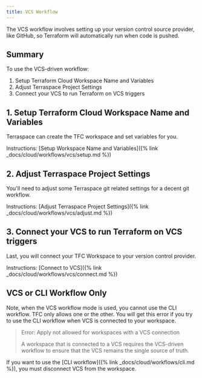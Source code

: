 ```yaml
---
title: VCS Workflow
---
```


The VCS workflow involves setting up your version control source provider, like GitHub, so Terraform will automatically run when code is pushed.

## Summary

To use the VCS-driven workflow:

1. Setup Terraform Cloud Workspace Name and Variables
2. Adjust Terraspace Project Settings
3. Connect your VCS to run Terraform on VCS triggers

## 1. Setup Terraform Cloud Workspace Name and Variables

Terraspace can create the TFC workspace and set variables for you.

Instructions: [Setup Workspace Name and Variables]({% link _docs/cloud/workflows/vcs/setup.md %})

## 2. Adjust Terraspace Project Settings

You'll need to adjust some Terraspace git related settings for a decent git workflow.

Instructions: [Adjust Terraspace Project Settings]({% link _docs/cloud/workflows/vcs/adjust.md %})

## 3. Connect your VCS to run Terraform on VCS triggers

Last, you will connect your TFC Workspace to your version control provider.

Instructions: [Connect to VCS]({% link _docs/cloud/workflows/vcs/connect.md %})

## VCS or CLI Workflow Only

Note, when the VCS workflow mode is used, you cannot use the CLI workflow. TFC only allows one or the other.  You will get this error if you try to use the CLI workflow when VCS is connected to your workspace.

> Error: Apply not allowed for workspaces with a VCS connection
>
> A workspace that is connected to a VCS requires the VCS-driven workflow to
    ensure that the VCS remains the single source of truth.

If you want to use the [CLI workflow]({% link _docs/cloud/workflows/cli.md %}), you must disconnect VCS from the workspace.